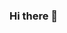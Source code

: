 ### Hi there 👋

<!--
**waqargpgc/waqargpgc** is a ✨ _special_ ✨ repository because its `README.md` (this file) appears on your GitHub profile.

Here are some ideas to get you started:

- 🔭 I’m currently working on Micro Frontend ...
- 🌱 I’m currently learning Micro Frontend and Web3...
- 👯 I’m looking to collaborate ...
- 🤔 I’m looking for help with ...
- 💬 Ask me about Frontend , Micro Frontend , Angular ,React ,Vue,Ionic ...
- 📫 [How to reach me](https://www.flowcode.com/page/waqar-ahmad) ...
- 😄 Pronouns: Opinions are my own ...
- ⚡ Fun fact: drink coffee ☕...
-->
